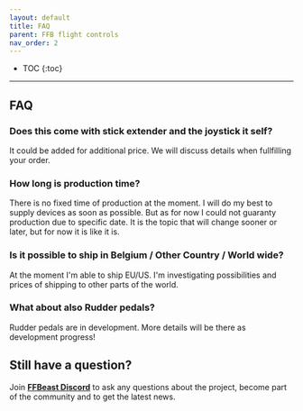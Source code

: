 ```yaml
---
layout: default
title: FAQ
parent: FFB flight controls
nav_order: 2
---
```


- TOC
{:toc}

---

## FAQ

### Does this come with stick extender and the joystick it self?

It could be added for additional price. We will discuss details when fullfilling your order.

### How long is production time?

There is no fixed time of production at the moment. I will do my best to supply devices as soon as possible. 
But as for now I could not guaranty production due to specific date. It is the topic that will change sooner or later, but for now it is like it is.  

### Is it possible to ship in Belgium / Other Country / World wide?

At the moment I'm able to ship EU/US. I'm investigating possibilities and prices of shipping to other parts of the world. 

### What about also Rudder pedals?

Rudder pedals are in development. More details will be there as development progress!

## Still have a question?
Join [**FFBeast Discord**](https://discord.gg/Gt6rnvrZKu) to ask any questions about the project, become part of the community and to get the latest news.  

